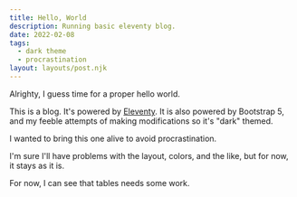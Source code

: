 ```yaml
---
title: Hello, World
description: Running basic eleventy blog.
date: 2022-02-08
tags:
  - dark theme
  - procrastination
layout: layouts/post.njk
---
```


Alrighty, I guess time for a proper hello world.

This is a blog. It's powered by [Eleventy](https://www.11ty.dev/). It is also powered by Bootstrap 5, and my feeble attempts of making modifications so it's "dark" themed.

I wanted to bring this one alive to avoid procrastination.

I'm sure I'll have problems with the layout, colors, and the like, but for now, it stays as it is.

For now, I can see that tables needs some work.
